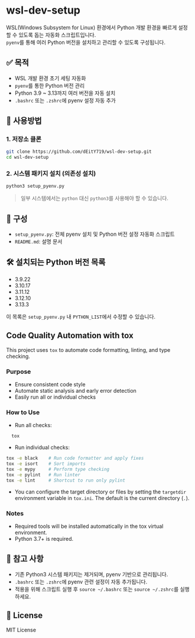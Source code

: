 # wsl-dev-setup

WSL(Windows Subsystem for Linux) 환경에서 Python 개발 환경을 빠르게 설정할 수 있도록 돕는 자동화 스크립트입니다.  
`pyenv`를 통해 여러 Python 버전을 설치하고 관리할 수 있도록 구성됩니다.

## ✅ 목적

- WSL 개발 환경 초기 세팅 자동화
- `pyenv`를 통한 Python 버전 관리
- Python 3.9 ~ 3.13까지 여러 버전을 자동 설치
- `.bashrc` 또는 `.zshrc`에 pyenv 설정 자동 추가

## 🚀 사용방법

### 1. 저장소 클론

```bash
git clone https://github.com/dEitY719/wsl-dev-setup.git
cd wsl-dev-setup
````

### 2. 시스템 패키지 설치 (의존성 설치)

```bash
python3 setup_pyenv.py
```

> 일부 시스템에서는 `python` 대신 `python3`를 사용해야 할 수 있습니다.

## 📂 구성

- `setup_pyenv.py`: 전체 pyenv 설치 및 Python 버전 설정 자동화 스크립트
- `README.md`: 설명 문서

## 🛠 설치되는 Python 버전 목록

- 3.9.22
- 3.10.17
- 3.11.12
- 3.12.10
- 3.13.3

이 목록은 `setup_pyenv.py` 내 `PYTHON_LIST`에서 수정할 수 있습니다.

## Code Quality Automation with tox

This project uses `tox` to automate code formatting, linting, and type checking.

### Purpose

- Ensure consistent code style
- Automate static analysis and early error detection
- Easily run all or individual checks

### How to Use

- Run all checks:

```bash
  tox
````

- Run individual checks:

```bash
tox -e black    # Run code formatter and apply fixes
tox -e isort    # Sort imports
tox -e mypy     # Perform type checking
tox -e pylint   # Run linter
tox -e lint     # Shortcut to run only pylint
```

- You can configure the target directory or files by setting the `targetdir` environment variable in `tox.ini`. The default is the current directory (`.`).

### Notes

- Required tools will be installed automatically in the tox virtual environment.
- Python 3.7+ is required.

## 🔄 참고 사항

- 기존 Python3 시스템 패키지는 제거되며, pyenv 기반으로 관리됩니다.
- `.bashrc` 또는 `.zshrc`에 pyenv 관련 설정이 자동 추가됩니다.
- 적용을 위해 스크립트 실행 후 `source ~/.bashrc` 또는 `source ~/.zshrc`를 실행하세요.

## 📝 License

MIT License
